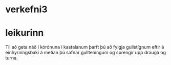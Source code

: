# verkefni3
# leikurinn
Til að geta náð í kórónuna í kastalanum þarft þú að fylgja gullstígnum eftir á einhyrningsbaki á meðan þú safnar gullteningum og sprengir upp drauga og turna.

